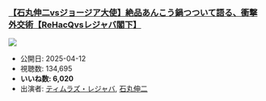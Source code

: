 ### [【石丸伸二vsジョージア大使】絶品あんこう鍋つついて語る、衝撃外交術【ReHacQvsレジャバ閣下】](https://www.youtube.com/watch?v=Uf7-VIemrvI)
[![](https://img.youtube.com/vi/Uf7-VIemrvI/sddefault.jpg)](https://www.youtube.com/watch?v=Uf7-VIemrvI)
-   公開日: 2025-04-12
-   視聴数: 134,695
-   **いいね数: 6,020**
-   出演者: [ティムラズ・レジャバ](/rehacq_fan/people/ティムラズ・レジャバ "wikilink"), [石丸伸二](/rehacq_fan/people/石丸伸二 "wikilink")
